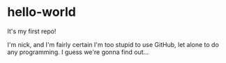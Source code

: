 # hello-world
It's my first repo!

I'm nick, and I'm fairly certain I'm too stupid to use GitHub, let alone to do any programming. I guess we're gonna find out...
